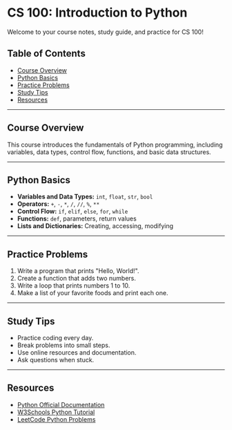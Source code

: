 # CS 100: Introduction to Python

Welcome to your course notes, study guide, and practice for CS 100!

## Table of Contents

- [Course Overview](#course-overview)
- [Python Basics](#python-basics)
- [Practice Problems](#practice-problems)
- [Study Tips](#study-tips)
- [Resources](#resources)

---

## Course Overview

This course introduces the fundamentals of Python programming, including variables, data types, control flow, functions, and basic data structures.

---

## Python Basics

- **Variables and Data Types:** `int`, `float`, `str`, `bool`
- **Operators:** `+`, `-`, `*`, `/`, `//`, `%`, `**`
- **Control Flow:** `if`, `elif`, `else`, `for`, `while`
- **Functions:** `def`, parameters, return values
- **Lists and Dictionaries:** Creating, accessing, modifying

---

## Practice Problems

1. Write a program that prints "Hello, World!".
2. Create a function that adds two numbers.
3. Write a loop that prints numbers 1 to 10.
4. Make a list of your favorite foods and print each one.

---

## Study Tips

- Practice coding every day.
- Break problems into small steps.
- Use online resources and documentation.
- Ask questions when stuck.

---

## Resources

- [Python Official Documentation](https://docs.python.org/3/)
- [W3Schools Python Tutorial](https://www.w3schools.com/python/)
- [LeetCode Python Problems](https://leetcode.com/problemset/all/?difficulty=Easy&tags=python)
